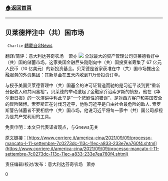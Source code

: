 ###  [:house:返回首頁](https://github.com/ourhimalayas/txt)
---


## 贝莱德押注中（共）国市场
` Charlie` [轉載自GNews](https://gnews.org/zh-hans/1521894/)

翻译/简评：意大利达芬奇农场    萧亦
![](https://assets.gnews.org/wp-content/uploads/2021/09/09091-1.png)
全球最大的资产管理公司贝莱德看好中（共）国的储蓄市场。这家美国金融巨头刚刚向中（共）国投资者筹集了 67 亿元人民币（10 亿美元）的新投资基金。贝莱德是首家获准在中（共）国市场推出金融服务的外资集团：其新基金在五天内收到11万份投资订单。

与授予美国贝莱德管理中（共）国基金的许可证背道而驰的是习近平谈到要“重新分配收入和共同富裕”。贝莱德的举动激起了金融家乔治索罗斯的愤怒，他在《华尔街日报》的一次演讲中称此举是“一个悲剧性的错误”，是对西方客户和美国安全的冒险赌博。索罗斯正在讨伐习近平，他称习近平是自由社会最危险的敌人. 索罗斯警告储蓄者不要相信中（共）国市场，他说习近平将每一家中（共）国公司都视为是共产党利用的工具。

免责申明：本文只代表译者观点，与Gnews无关

原文链接：[https://www.corriere.it/america-cina/2021/09/09/processo-mancato-l-11-settembre-7c0273dc-113c-11ec-a833-233e7ea760f4.shtml](https://www.corriere.it/america-cina/2021/09/09/processo-mancato-l-11-settembre-7c0273dc-113c-11ec-a833-233e7ea760f4.shtml)

责任编辑/校对/发布：意大利达芬奇农场   萧亦

0
